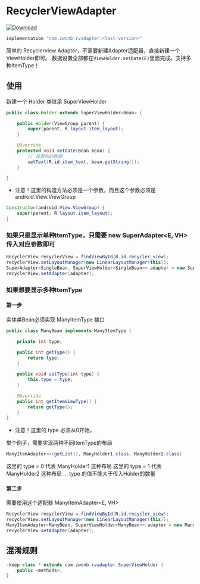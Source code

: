 # RecyclerViewAdapter

[ ![Download](https://api.bintray.com/packages/zhouyb/maven/rvadapter/images/download.svg) ](https://bintray.com/zwonb/maven/rvadapter/_latestVersion)

```java
implementation "com.zwonb:rvadapter:<last-version>"
```
简单的 Recyclerview Adapter，不需要新建Adapter适配器，直接新建一个ViewHolder即可。
数据设置全部都在` ViewHolder.setDate(E) `里面完成。支持多种ItemType！

## 使用

新建一个 Holder 类继承 SuperViewHolder<E>

```java
public class Holder extends SuperViewHolder<Bean> {

    public Holder(ViewGroup parent) {
        super(parent, R.layout.item_layout);
    }

    @Override
    protected void setDate(Bean bean) {
        // 设置你的数据
        setText(R.id.item_text, bean.getString());
    }

}

```

- 注意！这里的构造方法必须是一个参数，而且这个参数必须是 android.View.ViewGroup

```java
Constructor(android.View.ViewGroup) {
    super(parent, R.layout.item_layout);
}

```

### 如果只是显示单种ItemType，只需要 new SuperAdapter<E, VH> 传入对应参数即可

```java
RecyclerView recyclerView = findViewById(R.id.recycler_view);
recyclerView.setLayoutManager(new LinearLayoutManager(this));
SuperAdapter<SingleBean, SuperViewHolder<SingleBean>> adapter = new SuperAdapter<>(getList(), SingleHolder.class);
recyclerView.setAdapter(adapter);

```

### 如果想要显示多种ItemType

#### 第一步
实体类Bean必须实现 ManyItemType 接口

```java
public class ManyBean implements ManyItemType {

    private int type;

    public int getType() {
        return type;
    }

    public void setType(int type) {
        this.type = type;
    }

    @Override
    public int getItemViewType() {
        return getType();
    }
}

```

- 注意！这里的 type 必须从0开始。

举个例子，需要实现两种不同ItemType的布局
```java
ManyItemAdapter<>(getList(), ManyHolder1.class, ManyHolder2.class)
```
这里的 type = 0 代表 ManyHolder1 这种布局
这里的 type = 1 代表 ManyHolder2 这种布局
...
type 的值不能大于传入Holder的数量

#### 第二步

需要使用这个适配器 ManyItemAdapter<E, VH>

```java
RecyclerView recyclerView = findViewById(R.id.recycler_view);
recyclerView.setLayoutManager(new LinearLayoutManager(this));
ManyItemAdapter<ManyBean, SuperViewHolder<ManyBean>> adapter = new ManyItemAdapter<>(getList(), ManyHolder1.class, ManyHolder2.class);
recyclerView.setAdapter(adapter);

```

## 混淆规则
```java
-keep class * extends com.zwonb.rvadapter.SuperViewHolder {
    public <methods>;
}

```
